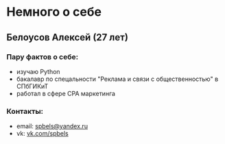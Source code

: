 # Немного о себе

## Белоусов Алексей (27 лет)

### Пару фактов о себе:

 * изучаю Python
 * бакалавр по спецальности "Реклама и связи с общественностью" в СПбГИКиТ
 * работал в сфере CPA маркетинга 

### Контакты:

 * email: spbels@yandex.ru
 * vk: [vk.com/spbels](vk.com/spbels)
